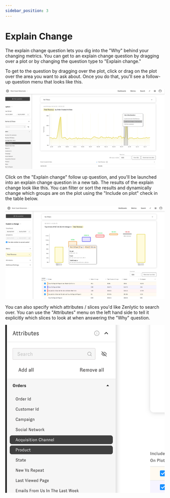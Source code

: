 ```yaml
---
sidebar_position: 3
---
```


# Explain Change


The explain change question lets you dig into the "Why" behind your changing metrics. You can get to an explain change question by dragging over a plot or by changing the question type to "Explain change."

To get to the question by dragging over the plot, click or drag on the plot over the area you want to ask about. Once you do that, you'll see a follow-up question menu that looks like this.

![explain-change-follow-up](../assets/explain-change-follow-up.png)

Click on the "Explain change" follow up question, and you'll be launched into an explain change question in a new tab. The results of the explain change look like this. You can filter or sort the results and dynamically change which groups are on the plot using the "Include on plot" check in the table below.

![explain-change](../assets/explain-change.png)


You can also specify which attributes / slices you'd like Zenlytic to search over. You can use the "Attributes" menu on the left hand side to tell it explicitly which slices to look at when answering the "Why" question.

![explain-change-attributes](../assets/explain-change-attributes.png)

